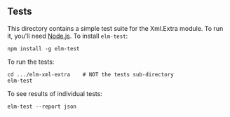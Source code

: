 ## Tests

This directory contains a simple test suite for the Xml.Extra module. To run it, you'll need [Node.js](https://nodejs.org/en/). To install `elm-test`:

```
npm install -g elm-test
```

To run the tests:

```
cd .../elm-xml-extra    # NOT the tests sub-directory
elm-test
```

To see results of individual tests:

```
elm-test --report json
```
